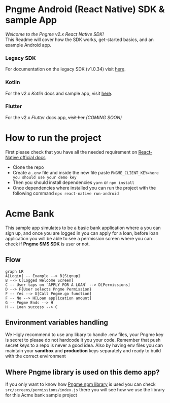 # Pngme Android (React Native) SDK & sample App

*Welcome to the Pngme v2.x React Native SDK!*<br>
This Readme will cover how the SDK works, get-started basics, and an example Android app.

### Legacy SDK
For documentation on the legacy SDK (v1.0.34) visit [here](https://developers.api.pngme.com/docs).

### Kotlin
For the v2.x *Kotlin* docs and sample app, visit [here](https://github.com/pngme/sample-android-app-kotlin).

### Flutter
For the v2.x *Flutter* docs app, ~~visit her~~ *(COMING SOON)*



# How to run the project
First please check that you have all the needed requirement on [React-Native official docs](https://reactnative.dev/docs/environment-setup)

- Clone the repo
- Create a `.env` file and inside the new file paste `PNGME_CLIENT_KEY=here you should use your demo key`
- Then you should install dependencies `yarn` or `npm install`
- Once dependencies where installed you can run the project with the following command `npx react-native run-android`

# Acme Bank

This sample app simulates to be a basic bank application where a you can sign up, and once you are logged in you can apply for a loan, before loan application you will be able to see a permission screen where you can check if **Pngme SMS SDK** is user or not.

## Flow

```mermaid
graph LR
A[Login] -- Example --> B[Signup]
B --> C[Logged Welcome Screen]
C -- User taps on `APPLY FOR A LOAN` --> D[Permissions]
D --> F{User selects Pngme Permission}
F -- Yes --> G[Call Pngme.go function]
F -- No --> H[Loan application amount]
G -- Pngme Ends --> H
H -- Loan success --> C
```

## Environment variables handling

We Higly recommend to use any libary to handle .env files, your Pngme key is secret to please do not hardcode it you your code. Remember that push secret keys to a repo is never a good idea.
Also by having env files you can maintain your **sandbox** and **production** keys separately and ready to build with the correct environment

## Where Pngme library is used on this demo app?

If you only want to know how [Pngme npm library](https://www.npmjs.com/package/@pngme/react-native-sms-pngme-android) is used you can check `src/screens/permissions/index.js` there you will see how we use the library for this Acme bank sample project
